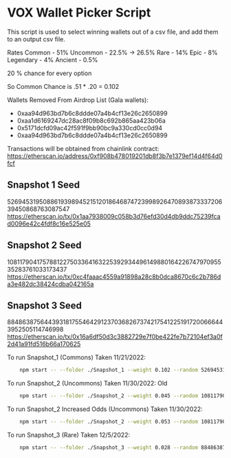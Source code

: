 # VOX Wallet Picker Script

This script is used to select winning wallets out of a csv file, and add them to an output csv file.

Rates
Common - 51%
Uncommon - 22.5% -> 26.5%
Rare - 14%
Epic - 8%
Legendary - 4%
Ancient - 0.5%

20 % chance for every option

So Common Chance is .51 * .20 = 0.102


Wallets Removed From Airdrop List (Gala wallets):
- 0xaa94d963bd7b6c8ddde07a4b4cf13e26c2650899
- 0xaa1d6169247dc28ac8f09b8c692b865aa423b06a
- 0x5171dcfd09ac42f591f9bb90bc9a330cd0cc0d94
- 0xaa94d963bd7b6c8ddde07a4b4cf13e26c2650899

Transactions will be obtained from chainlink contract: https://etherscan.io/address/0xf908b478019201db8f3b7e1379ef14d4f64d0fcf

Snapshot 1 Seed
---------------------------------------------------------------------------------
52694531950886193989452151201864687472399892647089387333720639450868763087547
https://etherscan.io/tx/0x1aa7938009c058b3d76efd30d4db9ddc75239fcad0096e42c4fdf8c16e525e05

Snapshot 2 Seed
---------------------------------------------------------------------------------
108117904175788122750336416322539293449614988016422674797095535283761033173437
https://etherscan.io/tx/0xc4faaac4559a91898a28c8b0dca8670c6c2b786da3e482dc38424cdba042165a

Snapshot 3 Seed
---------------------------------------------------------------------------------
88486387564439318175546429123703682673742175412251917200666443952505114746998
https://etherscan.io/tx/0x16a6df50d3c3882729e7f0be422fe7b72104ef3a0f2d41a91fd516b66a170625



To run Snapshot_1 (Commons) Taken 11/21/2022:
```bash
    npm start -- --folder ./Snapshot_1 --weight 0.102 --random 52694531950886193989452151201864687472399892647089387333720639450868763087547
```


To run Snapshot_2 (Uncommons) Taken 11/30/2022:
Old
```bash
    npm start -- --folder ./Snapshot_2 --weight 0.045 --random 108117904175788122750336416322539293449614988016422674797095535283761033173437
```

To run Snapshot_2 Increased Odds (Uncommons) Taken 11/30/2022:
```bash
    npm start -- --folder ./Snapshot_2 --weight 0.053 --random 108117904175788122750336416322539293449614988016422674797095535283761033173437
```

To run Snapshot_3 (Rare) Taken 12/5/2022:
```bash
    npm start -- --folder ./Snapshot_3 --weight 0.028 --random 88486387564439318175546429123703682673742175412251917200666443952505114746998
```